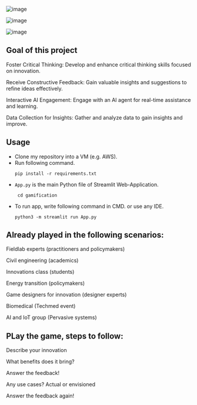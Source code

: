![image](https://github.com/user-attachments/assets/c8e71bb9-f79e-4da5-809c-0b2ffd9bd926)

![image](https://github.com/user-attachments/assets/265f7bdb-d248-458e-a8d5-988a3be05642)

![image](https://github.com/user-attachments/assets/7d544da7-f05e-4a3c-b4b8-66a40ed7cab8)

## Goal of this project
Foster Critical Thinking: Develop and enhance critical thinking skills focused on innovation.

Receive Constructive Feedback: Gain valuable insights and suggestions to refine ideas effectively.

Interactive AI Engagement: Engage with an AI agent for real-time assistance and learning.

Data Collection for Insights: Gather and analyze data to gain insights and improve.


## Usage
- Clone my repository into a VM (e.g. AWS).
- Run following command.
  ```
  pip install -r requirements.txt
  ```
- `App.py` is the main Python file of Streamlit Web-Application.
  ```
   cd gamification
  ```
- To run app, write following command in CMD. or use any IDE.
  ```
  python3 -m streamlit run App.py
  ```

## Already played in the following scenarios:

Fieldlab experts (practitioners and policymakers)

Civil engineering (academics)

Innovations class (students)

Energy transition (policymakers)

Game designers for innovation (designer experts)

Biomedical (Techmed event)

AI and IoT group (Pervasive systems)

## PLay the game, steps to follow:

Describe your innovation

What benefits does it bring?

Answer the feedback!

Any use cases? Actual or envisioned

Answer the feedback again!
